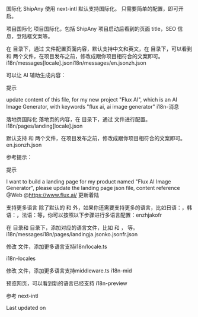 国际化
ShipAny 使用 next-intl 默认支持国际化。 只需要简单的配置，即可开启。

项目国际化
项目国际化，包括 ShipAny 项目启动后看到的页面 title，SEO 信息，登陆框文案等。

在 目录下，通过 文件配置页面内容，默认支持中文和英文，在 目录下，可以看到 和 两个文件，在项目发布之前，修改成跟你项目相符合的文案即可。i18n/messages[locale].jsoni18n/messages/en.jsonzh.json

可以让 AI 辅助生成内容：

提示

update content of this file, for my new project "Flux AI", which is an AI Image Generator, with keywords "flux ai, ai image generator"
i18n-消息

落地页国际化
落地页的内容，在 目录下，通过 文件进行配置。i18n/pages/landing[locale].json

默认支持 和 两个文件，在项目发布之前，修改成跟你项目相符合的文案即可。en.jsonzh.json

参考提示：

提示

I want to build a landing page for my product named "Flux AI Image Generator", please update the landing page json file, content reference @Web @https://www.flux.ai/
更新着陆

支持更多语言
除了默认的 和 外，如果你还需要支持更多的语言，比如日语：，韩语：，法语：等，你可以按照以下步骤进行多语言配置：enzhjakofr

在 目录和 目录下，添加对应的语言文件，比如 和 ， 等。i18n/messagesi18n/pages/landingja.jsonko.jsonfr.json

修改 文件，添加更多语言支持i18n/locale.ts

i18n-locales

修改 文件，添加更多语言支持middleware.ts
i18n-mid

预览网页，可以看到新的语言已经支持
i18n-preview

参考
next-intl

Last updated on 